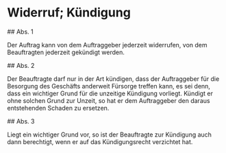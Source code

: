# Widerruf; Kündigung



\#\# Abs. 1

 Der Auftrag kann von dem Auftraggeber jederzeit widerrufen, von dem Beauftragten jederzeit gekündigt werden.

\#\# Abs. 2

 Der Beauftragte darf nur in der Art kündigen, dass der Auftraggeber für die Besorgung des Geschäfts anderweit Fürsorge treffen kann, es sei denn, dass ein wichtiger Grund für die unzeitige Kündigung vorliegt. Kündigt er ohne solchen Grund zur Unzeit, so hat er dem Auftraggeber den daraus entstehenden Schaden zu ersetzen.

\#\# Abs. 3

 Liegt ein wichtiger Grund vor, so ist der Beauftragte zur Kündigung auch dann berechtigt, wenn er auf das Kündigungsrecht verzichtet hat. 

